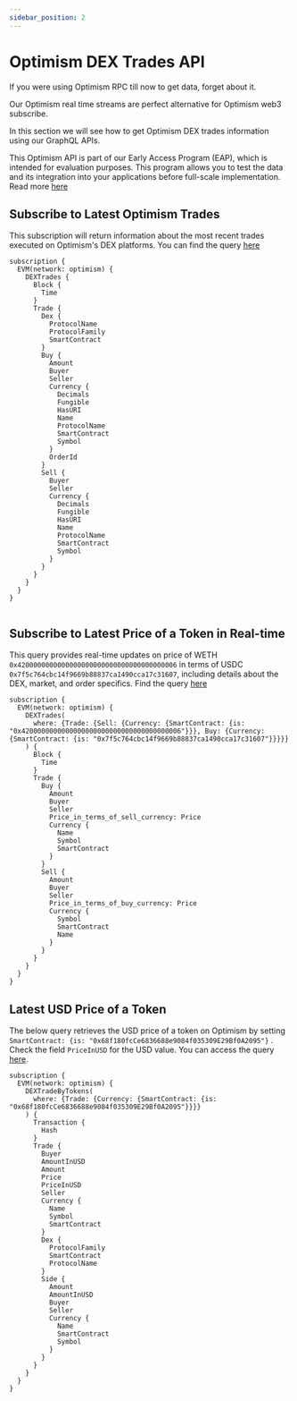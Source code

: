 ```yaml
---
sidebar_position: 2
---
```


# Optimism DEX Trades API

<head>
<meta name="title" content="How to Get Optimism Decentralized Exchange Data with Optimism DEX Trades API"/>
<meta name="description" content="Get on-chain data of any Optimism based DEX through our DEX Trades API."/>
<meta name="keywords" content="Optimism DEX Trades api,Optimism DEX Trades python api,Optimism DEX Trades token api,Optimism Dex NFT api, DEX Trades scan api, DEX Trades api, DEX Trades api docs, DEX Trades crypto api, DEX Trades blockchain api,Optimism network api, Optimism web3 api"/>
<meta name="robots" content="index, follow"/>
<meta http-equiv="Content-Type" content="text/html; charset=utf-8"/>
<meta name="language" content="English"/>

<!-- Open Graph / Facebook -->

<meta property="og:type" content="website" />
<meta
  property="og:title"
  content="How to Get Optimism Decentralized Exchange Data with Optimism DEX Trades API"
/>
<meta
  property="og:description"
  content="Get on-chain data of any Optimism based DEX through our DEX Trades API."
/>

<!-- Twitter -->

<meta property="twitter:card" content="summary_large_image" />
<meta property="twitter:title" content="How to Get Optimism Decentralized Exchange Data with Optimism DEX Trades API" />
<meta property="twitter:description" content="Get on-chain data of any Optimism based DEX through our DEX Trades API." />
</head>

If you were using Optimism RPC till now to get data, forget about it.

Our Optimism real time streams are perfect alternative for Optimism web3 subscribe.

In this section we will see how to get Optimism DEX trades information using our GraphQL APIs.

This Optimism API is part of our Early Access Program (EAP), which is intended for evaluation purposes. This program allows you to test the data and its integration into your applications before full-scale implementation. Read more [here](https://docs.bitquery.io/docs/graphql/dataset/EAP/)

## Subscribe to Latest Optimism Trades

This subscription will return information about the most recent trades executed on Optimism's DEX platforms.
You can find the query [here](https://ide.bitquery.io/Realtime-optimism-dex-trades-websocket)

```
subscription {
  EVM(network: optimism) {
    DEXTrades {
      Block {
        Time
      }
      Trade {
        Dex {
          ProtocolName
          ProtocolFamily
          SmartContract
        }
        Buy {
          Amount
          Buyer
          Seller
          Currency {
            Decimals
            Fungible
            HasURI
            Name
            ProtocolName
            SmartContract
            Symbol
          }
          OrderId
        }
        Sell {
          Buyer
          Seller
          Currency {
            Decimals
            Fungible
            HasURI
            Name
            ProtocolName
            SmartContract
            Symbol
          }
        }
      }
    }
  }
}


```

## Subscribe to Latest Price of a Token in Real-time

This query provides real-time updates on price of WETH `0x4200000000000000000000000000000000000006` in terms of USDC `0x7f5c764cbc14f9669b88837ca1490cca17c31607`, including details about the DEX, market, and order specifics. Find the query [here](https://ide.bitquery.io/Price-of-WETH-in-terms-of-USDC-on-Optimism#)

```
subscription {
  EVM(network: optimism) {
    DEXTrades(
      where: {Trade: {Sell: {Currency: {SmartContract: {is: "0x4200000000000000000000000000000000000006"}}}, Buy: {Currency: {SmartContract: {is: "0x7f5c764cbc14f9669b88837ca1490cca17c31607"}}}}}
    ) {
      Block {
        Time
      }
      Trade {
        Buy {
          Amount
          Buyer
          Seller
          Price_in_terms_of_sell_currency: Price
          Currency {
            Name
            Symbol
            SmartContract
          }
        }
        Sell {
          Amount
          Buyer
          Seller
          Price_in_terms_of_buy_currency: Price
          Currency {
            Symbol
            SmartContract
            Name
          }
        }
      }
    }
  }
}

```

## Latest USD Price of a Token

The below query retrieves the USD price of a token on Optimism by setting `SmartContract: {is: "0x68f180fcCe6836688e9084f035309E29Bf0A2095"}` . Check the field `PriceInUSD` for the USD value. You can access the query [here](https://ide.bitquery.io/Get-latest-price-of-WBTC-in-USD-on-optimism#).

```
subscription {
  EVM(network: optimism) {
    DEXTradeByTokens(
      where: {Trade: {Currency: {SmartContract: {is: "0x68f180fcCe6836688e9084f035309E29Bf0A2095"}}}}
    ) {
      Transaction {
        Hash
      }
      Trade {
        Buyer
        AmountInUSD
        Amount
        Price
        PriceInUSD
        Seller
        Currency {
          Name
          Symbol
          SmartContract
        }
        Dex {
          ProtocolFamily
          SmartContract
          ProtocolName
        }
        Side {
          Amount
          AmountInUSD
          Buyer
          Seller
          Currency {
            Name
            SmartContract
            Symbol
          }
        }
      }
    }
  }
}



```
